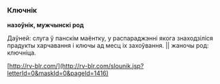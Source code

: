 ### Ключнік
**назоўнік, мужчынскі род**

Даўней: слуга ў панскім маёнтку, у распараджэнні якога знаходзіліся прадукты харчавання і ключы ад месц іх захоўвання. || жаночы род: ключніца.

<a rel="author">[http://rv-blr.com/](http://rv-blr.com/slounik.jsp?letterId=0&maskId=0&pageId=1416)</a>
